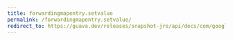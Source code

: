 ```yaml
---
title: forwardingmapentry.setvalue
permalink: /forwardingmapentry.setvalue/
redirect_to: https://guava.dev/releases/snapshot-jre/api/docs/com/google/common/collect/ForwardingMapEntry.html#setValue-V-
---
```

